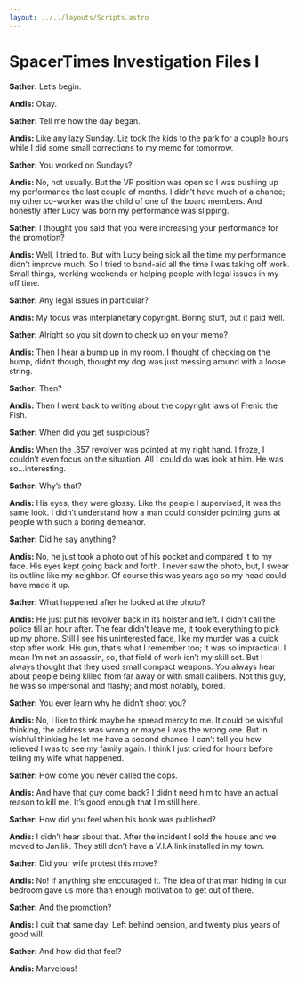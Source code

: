 ```yaml
---
layout: ../../layouts/Scripts.astro
---
```


# SpacerTimes Investigation Files I

**Sather:** Let’s begin.

**Andis:** Okay. 

**Sather:** Tell me how the day began. 

**Andis:** Like any lazy Sunday. Liz took the kids to the park for a couple hours while I did some small corrections to my memo for tomorrow.

**Sather:** You worked on Sundays?

**Andis:** No, not usually. But the VP position was open so I was pushing up my performance the last couple of months. I didn’t have much of a chance; my other co-worker was the child of one of the board members. And honestly after Lucy was born my performance was slipping. 

**Sather:** I thought you said that you were increasing your performance for the promotion?   

**Andis:** Well, I tried to. But with Lucy being sick all the time my performance didn’t improve much. So I tried to band-aid all the time I was taking off work. Small things, working weekends or helping people with legal issues in my off time. 

**Sather:** Any legal issues in particular? 

**Andis:** My focus was interplanetary copyright. Boring stuff, but it paid well.   

**Sather:** Alright so you sit down to check up on your memo?

**Andis:** Then I hear a bump up in my room. I thought of checking on the bump, didn’t  though, thought my dog was just messing around with a loose string. 

**Sather:** Then? 

**Andis:** Then I went back to writing about the copyright laws of Frenic the Fish. 

**Sather:** When did you get suspicious?

**Andis:** When the .357 revolver was pointed at my right hand. I froze, I couldn’t even focus on the situation. All I could do was look at him. He was so…interesting. 

**Sather:** Why’s that? 

**Andis:** His eyes, they were glossy. Like the people I supervised, it was the same look. I didn’t understand how a man could consider pointing guns at people with such a boring demeanor. 

**Sather:** Did he say anything?

**Andis:** No, he just took a photo out of his pocket and compared it to my face. His eyes kept going back and forth. I never saw the photo, but, I swear its outline like my neighbor. Of course this was years ago so my head could have made it up. 

**Sather:** What happened after he looked at the photo?

**Andis:** He just put his revolver back in its holster and left. I didn’t call the police till an hour after. The fear didn’t leave me, it took everything to pick up my phone. Still I see his uninterested face, like my murder was a quick stop after work. His gun, that’s what I remember too; it was so impractical. I mean I’m not an assassin, so, that field of work isn’t my skill set. But I always thought that they used small compact weapons. You always hear about people being killed from far away or with small calibers. Not this guy, he was so impersonal and flashy; and most notably, bored. 

**Sather:** You ever learn why he didn’t shoot you?

**Andis:** No, I like to think maybe he spread mercy to me. It could be wishful thinking, the address was wrong or maybe I was the wrong one. But in wishful thinking he let me have a second chance. I can’t tell you how relieved I was to see my family again. I think I just cried for hours before telling my wife what happened. 

**Sather:** How come you never called the cops. 

**Andis:** And have that guy come back? I didn’t need him to have an actual reason to kill me. It’s good enough that I'm still here.

**Sather:** How did you feel when his book was published?

**Andis:** I didn’t hear about that. After the incident I sold the house and we moved to Janilik. They still don’t have a V.I.A link installed in my town. 

**Sather:** Did your wife protest this move? 

**Andis:** No! If anything she encouraged it. The idea of that man hiding in our bedroom gave us more than enough motivation to get out of there. 

**Sather:** And the promotion? 

**Andis:** I quit that same day. Left behind pension, and twenty plus years of good will. 

**Sather:** And how did that feel?

**Andis:** Marvelous!